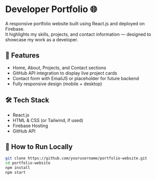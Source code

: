 # Developer Portfolio 🌐

A responsive portfolio website built using React.js and deployed on Firebase.  
It highlights my skills, projects, and contact information — designed to showcase my work as a developer.

## 🔧 Features
- Home, About, Projects, and Contact sections
- GitHub API integration to display live project cards
- Contact form with EmailJS or placeholder for future backend
- Fully responsive design (mobile + desktop)

## 🛠️ Tech Stack
- React.js
- HTML & CSS (or Tailwind, if used)
- Firebase Hosting
- GitHub API

## 🚀 How to Run Locally
```bash
git clone https://github.com/yourusername/portfolio-website.git
cd portfolio-website
npm install
npm start


